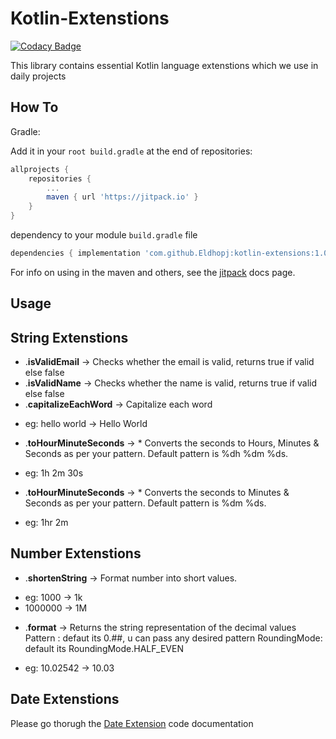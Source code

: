Kotlin-Extenstions
=====

[![Codacy Badge](https://app.codacy.com/project/badge/Grade/29fc318009654c17a6cfafcc1ff37b04)](https://www.codacy.com/gh/Eldhopj/kotlin-extensions/dashboard?utm_source=github.com&amp;utm_medium=referral&amp;utm_content=Eldhopj/kotlin-extensions&amp;utm_campaign=Badge_Grade)

This library contains essential Kotlin language extenstions which we use in daily projects

How To
--------
 Gradle:

Add it in your `root build.gradle` at the end of repositories:
```gradle
allprojects {
	repositories {
		...
		maven { url 'https://jitpack.io' }
	}
}
```
dependency to your module `build.gradle` file
```gradle
dependencies { implementation 'com.github.Eldhopj:kotlin-extensions:1.0' }
```

For info on using in the maven and others, see the [jitpack][1] docs page.

Usage
-------------------

## **String Extenstions**

- .**isValidEmail** -> Checks whether the email is valid, returns true if valid else false
- .**isValidName** -> Checks whether the name is valid, returns true if valid else false
- .**capitalizeEachWord** -> Capitalize each word
 * eg: hello world -> Hello World
-  .**toHourMinuteSeconds** ->  * Converts the seconds to Hours, Minutes & Seconds as per your pattern.
		Default pattern is %dh %dm %ds.
 * eg: 1h 2m 30s
-  .**toHourMinuteSeconds** ->  * Converts the seconds to Minutes & Seconds as per your pattern.
		Default pattern is %dm %ds.
 * eg: 1hr 2m

## **Number Extenstions**

- .**shortenString** ->   Format number into short values.
 * eg: 1000 -> 1k
 * 1000000 -> 1M
- .**format** ->  Returns the string representation of the decimal values
	 	Pattern : defaut its 0.##, u can pass any desired pattern
		 RoundingMode: default its RoundingMode.HALF_EVEN
 * eg: 10.02542 -> 10.03
 
 
 ## **Date Extenstions**
 
Please go thorugh the [Date Extension][2] code documentation


[1]: https://jitpack.io/#Eldhopj/kotlin-extensions/Tag
[2]: https://github.com/Eldhopj/kotlin-extensions/blob/master/Kotlin_extensions/src/main/java/com/eldhopj/kotlin_extensions/DateExtension.kt "Date Extension"
